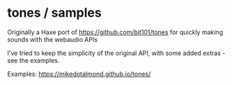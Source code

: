 # tones / samples

Originally a Haxe port of https://github.com/bit101/tones for quickly making sounds with the webaudio APIs

I've tried to keep the simplicity of the original API, with some added extras - see the examples.


Examples: https://mikedotalmond.github.io/tones/

